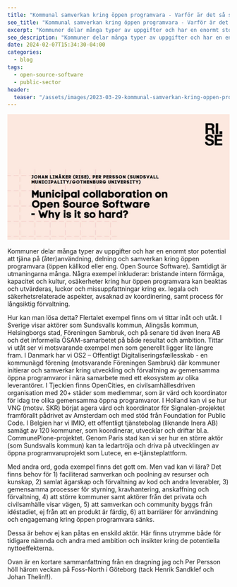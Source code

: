 ```yaml
---
title: "Kommunal samverkan kring öppen programvara - Varför är det så svårt?"
seo_title: "Kommunal samverkan kring öppen programvara - Varför är det så svårt?"
excerpt: "Kommuner delar många typer av uppgifter och har en enormt stor potential att tjäna på (åter)användning, delning och samverkan kring öppen programvara (öppen källkod eller eng. Open Source Software). Samtidigt är utmaningarna många. Några exempel inkluderar: bristande intern förmåga, kapacitet och kultur, osäkerheter kring hur öppen programvara kan beaktas och utvärderas, luckor och missuppfattningar kring ex. legala och säkerhetsrelaterade aspekter, avsaknad av koordinering, samt process för långsiktig förvaltning."
seo_description: "Kommuner delar många typer av uppgifter och har en enormt stor potential att tjäna på (åter)användning, delning och samverkan kring öppen programvara (öppen källkod eller eng. Open Source Software). Samtidigt är utmaningarna många. Några exempel inkluderar: bristande intern förmåga, kapacitet och kultur, osäkerheter kring hur öppen programvara kan beaktas och utvärderas, luckor och missuppfattningar kring ex. legala och säkerhetsrelaterade aspekter, avsaknad av koordinering, samt process för långsiktig förvaltning."
date: 2024-02-07T15:34:30-04:00
categories:
  - blog
tags:
  - open-source-software
  - public-sector
header:
  teaser: "/assets/images/2023-03-29-kommunal-samverkan-kring-oppen-programvara-varfor-ar-det-svart/teaser.jpg"
---
```



<div class="thumbnail-container">
<img src="/assets/images/2023-03-29-kommunal-samverkan-kring-oppen-programvara-varfor-ar-det-svart/teaser.jpg" alt=""></div>

Kommuner delar många typer av uppgifter och har en enormt stor potential att tjäna på (åter)användning, delning och samverkan kring öppen programvara (öppen källkod eller eng. Open Source Software). Samtidigt är utmaningarna många. Några exempel inkluderar: bristande intern förmåga, kapacitet och kultur, osäkerheter kring hur öppen programvara kan beaktas och utvärderas, luckor och missuppfattningar kring ex. legala och säkerhetsrelaterade aspekter, avsaknad av koordinering, samt process för långsiktig förvaltning.

Hur kan man lösa detta? Flertalet exempel finns om vi tittar inåt och utåt. I Sverige visar aktörer som Sundsvalls kommun, Alingsås kommun, Helsingborgs stad, Föreningen Sambruk, och på senare tid även Inera AB och det informella ÖSAM-samarbetet på både resultat och ambition. Tittar vi utåt ser vi motsvarande exempel men som generellt ligger lite längre fram. I Danmark har vi OS2 – Offentligt Digitaliseringsfællesskab - en kommunägd förening (motsvarande Föreningen Sambruk) där kommuner initierar och samverkar kring utveckling och förvaltning av gemensamma öppna programvaror i nära samarbete med ett ekosystem av olika leverantörer. I Tjeckien finns OpenCities, en civilsamhällesdriven organisation med 20+ städer som medlemmar, som är värd och koordinator för idag tre olika gemensamma öppna programvaror. I Holland kan vi se hur VNG (motsv. SKR) börjat agera värd och koordinator för Signalen-projektet framförallt pådrivet av Amsterdam och med stöd från Foundation for Public Code. I Belgien har vi IMIO, ett offentligt tjänstebolag (liknande Inera AB) samägt av 120 kommuner, som koordinerar, utvecklar och driftar bl.a. CommunePlone-projektet. Genom Paris stad kan vi ser hur en större aktör (som Sundsvalls kommun) kan ta ledartröja och driva på utvecklingen av öppna programvaruprojekt som Lutece, en e-tjänsteplattform.

Med andra ord, goda exempel finns det gott om. Men vad kan vi lära? Det finns behov för 1) faciliterad samverkan och poolning av resurser och kunskap, 2) samlat ägarskap och förvaltning av kod och andra leverabler, 3) gemensamma processer för styrning, kravhantering, anskaffning och förvaltning, 4) att större kommuner samt aktörer från det privata och civilsamhälle visar vägen, 5) att samverkan och community byggs från idéstadiet, ej från att en produkt är färdig, 6) att barriärer för användning och engagemang kring öppen programvara sänks.

Dessa är behov ej kan påtas en enskild aktör. Här finns utrymme både för tidigare nämnda och andra med ambition och insikter kring de potentiella nyttoeffekterna.

Ovan är en kortare sammanfattning från en dragning jag och Per Persson höll härom veckan på Foss-North i Göteborg (tack Henrik Sandklef och Johan Thelin!!).
